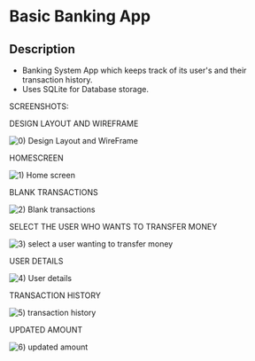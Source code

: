 # Basic Banking App

## Description
* Banking System App which keeps track of its user's and their transaction history.
* Uses SQLite for Database storage.

SCREENSHOTS:

DESIGN LAYOUT AND WIREFRAME

![0) Design Layout and WireFrame](https://user-images.githubusercontent.com/67861872/166120874-2dc6653d-f78a-4b95-91a3-14e8754bfede.PNG)

HOMESCREEN

![1) Home screen](https://user-images.githubusercontent.com/67861872/166120888-c4ac82a2-7128-42dd-9564-4727dd415ef1.jpg)

BLANK TRANSACTIONS

![2) Blank transactions](https://user-images.githubusercontent.com/67861872/166120898-2c5eceff-b1e4-4ce6-92d1-8125a8ebe68a.png)

SELECT THE USER WHO WANTS TO TRANSFER MONEY 

![3) select a user wanting to transfer money](https://user-images.githubusercontent.com/67861872/166120926-527378d8-79a8-4410-b524-990bd547f4e7.png)

USER DETAILS

![4) User details](https://user-images.githubusercontent.com/67861872/166120940-f077ce00-0b11-482f-91bd-90b6f137c199.png)

TRANSACTION HISTORY

![5) transaction history](https://user-images.githubusercontent.com/67861872/166120947-54c981c3-aebd-4ec9-a8eb-73d56ecb0ae0.png)

UPDATED AMOUNT

![6) updated amount](https://user-images.githubusercontent.com/67861872/166120961-f3a2470b-b1dc-4307-895e-93f6ffdd67db.png)
